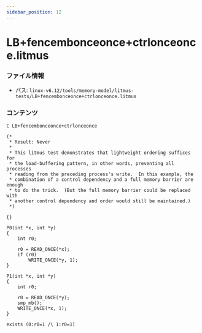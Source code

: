 ```yaml
---
sidebar_position: 12
---
```

# LB+fencembonceonce+ctrlonceonce.litmus

### ファイル情報

- パス: `linux-v6.12/tools/memory-model/litmus-tests/LB+fencembonceonce+ctrlonceonce.litmus`

### コンテンツ

```litmus
C LB+fencembonceonce+ctrlonceonce

(*
 * Result: Never
 *
 * This litmus test demonstrates that lightweight ordering suffices for
 * the load-buffering pattern, in other words, preventing all processes
 * reading from the preceding process's write.  In this example, the
 * combination of a control dependency and a full memory barrier are enough
 * to do the trick.  (But the full memory barrier could be replaced with
 * another control dependency and order would still be maintained.)
 *)

{}

P0(int *x, int *y)
{
	int r0;

	r0 = READ_ONCE(*x);
	if (r0)
		WRITE_ONCE(*y, 1);
}

P1(int *x, int *y)
{
	int r0;

	r0 = READ_ONCE(*y);
	smp_mb();
	WRITE_ONCE(*x, 1);
}

exists (0:r0=1 /\ 1:r0=1)

```
